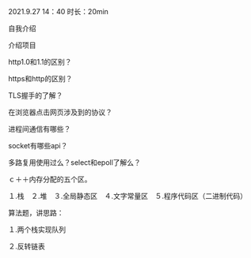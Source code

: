 2021.9.27 14：40 时长：20min



自我介绍

介绍项目

http1.0和1.1的区别？

https和http的区别？

TLS握手的了解？

在浏览器点击网页涉及到的协议？



进程间通信有哪些？

socket有哪些api？



多路复用使用过么？select和epoll了解么？



ｃ＋＋内存分配的五个区。

１.栈　２.堆　３.全局静态区　４.文字常量区　５.程序代码区（二进制代码）





算法题，讲思路：

１.两个栈实现队列

２.反转链表